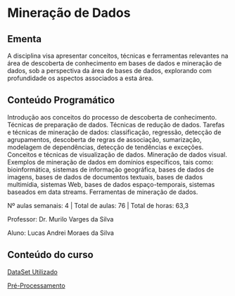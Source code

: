 # Mineração de Dados 
## Ementa
A disciplina visa apresentar conceitos, técnicas e ferramentas relevantes na área de descoberta de
conhecimento em bases de dados e mineração de dados, sob a perspectiva da área de bases de
dados, explorando com profundidade os aspectos associados a esta área.
## Conteúdo Programático
Introdução aos conceitos do processo de descoberta de conhecimento. Técnicas de preparação de
dados. Técnicas de redução de dados. Tarefas e técnicas de mineração de dados: classificação,
regressão, detecção de agrupamentos, descoberta de regras de associação, sumarização,
modelagem de dependências, detecção de tendências e exceções. Conceitos e técnicas de
visualização de dados. Mineração de dados visual. Exemplos de mineração de dados em domínios
específicos, tais como: bioinformática, sistemas de informação geográfica, bases de dados de
imagens, bases de dados de documentos textuais, bases de dados multimídia, sistemas Web, bases
de dados espaço-temporais, sistemas baseados em data streams. Ferramentas de mineração de
dados.

Nº aulas semanais: 4 | Total de aulas: 76 | Total de horas: 63,3

Professor: Dr. Murilo Varges da Silva

Aluno: Lucas Andrei Moraes da Silva

## Conteúdo do curso 

 [DataSet Utilizado](https://archive.ics.uci.edu/ml/datasets/Horse+Colic)

 [Pré-Processamento](https://github.com/lucasamsilva/Data-Mining/tree/main/PreProcessamento)



